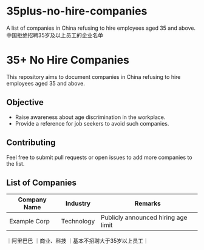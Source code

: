 # 35plus-no-hire-companies
A list of companies in China refusing to hire employees aged 35 and above.中国拒绝招聘35岁及以上员工的企业名单
# 35+ No Hire Companies
This repository aims to document companies in China refusing to hire employees aged 35 and above.

## Objective
- Raise awareness about age discrimination in the workplace.
- Provide a reference for job seekers to avoid such companies.

## Contributing
Feel free to submit pull requests or open issues to add more companies to the list.

## List of Companies
| Company Name        | Industry       | Remarks          |
|---------------------|----------------|------------------|
| Example Corp        | Technology     | Publicly announced hiring age limit |
｜阿里巴巴             ｜商业、科技        ｜基本不招聘大于35岁以上员工｜
